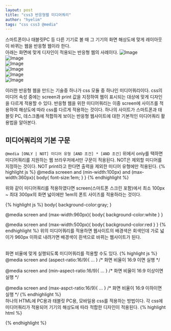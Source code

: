 ```yaml
---
layout: post
title: "css3 반응형웹 미디어쿼리"
author: "hyelim"
tags: "css css3 @media" 
---
```


스마트폰이나 태블릿PC 등 다른 기기로 볼 때 그 기기의 화면 해상도에 맞게 레이아웃이 바뀌는 웹을 반응형 웹이라 한다.<br>
아래는 화면에 맞게 디자인이 적용되는 반응형 웹의 사례이다.
![Image](http://postfiles16.naver.net/20150908_175/dickymicky_1441642087141YtU11_PNG/00.png?type=w1)<br>
![Image](http://postfiles8.naver.net/20150908_247/dickymicky_1441642087738eK5uf_PNG/01.png?type=w1)<br>
![Image](http://postfiles3.naver.net/20150908_258/dickymicky_1441642090294vAEl7_PNG/03.png?type=w1)<br>
![Image](http://postfiles14.naver.net/20150908_221/dickymicky_14416420909689Jjum_PNG/04.png?type=w1)<br>
![Image](http://postfiles4.naver.net/20150908_259/dickymicky_1441642091822LEofJ_PNG/05.png?type=w1)<br>
![Image](http://postfiles14.naver.net/20150908_13/dickymicky_14416420931591cAt5_PNG/06.png?type=w1)<br>

이러한 반응형 웹을 만드는 기술중 하나가 css 모듈 중 하나인 미디어쿼리이다.
css의 미디어 속성 중에는 screen과 print 값을 지정하여 웹이 표시되는 대상에 맞게 디자인을 다르게 적용할 수 있다.
반응형 웹을 위한 미디어쿼리는 이중 screen에 사이즈를 적용하여 해상도에 따라 css를 다르게 적용하는 것이다.
하나의 사이트가 스마트폰과 태블릿 PC, 데스크톱에 적합하게 보이는 반응형 웹사이트에 대한 기본적인 미디어쿼리 활용법을 알아본다.

## 미디어쿼리의 기본 구문
`@media [ONLY | NOT] 미디어 유형 [AND 조건] * [AND 조건]`
위에서 only를 택하면 미디어쿼리를 지원하는 웹 브라우저에서만 구문이 적용된다.
NOT은 제외할 미디어를 지정하는 것이다. NOT print라고 한다면 출력을 제외한 미디어 유형에만 적용된다.
{% highlight js %}
@media screeen and (min-width:100px) and (max-width:360px){
body{
font-size:1em;
}
}
{% endhighlight %}

위와 같이 미디어쿼리를 적용하였다면 screen(스마트폰 스크린 포함)에서 최소 100px ~ 최대 300px의 화면 넓이에만 1em의 폰트 사이즈를 적용하라는 것이다.

{% highlight js %}
body{
background-color:gray;
}

@media screen and (max-width:960px){
body{
background-color:white
}
}

@media screen and (max-width:500px){
body{
background-color:red
}
}
{% endhighlight %}
위의 미디어쿼리를 적용하면 웹사이트의 배경색은 회색인데 가로 넓이가 960px 이하로 내려가면 배경색이 흰색으로 바뀌는 웹사이트가 된다.<br>
<br>

화면 비율에 맞게 실행되도록 미디어쿼리를 적용할 수도 있다.
{% highlight js %}
@media screen and (aspect-ratio:16/9){
...
}
/* 화면 비율이 16:9 이면 실행 */

@media screen and (min-aspect-ratio:16/9){
...
}
/* 화면 비율이 16:9 이상이면 실행 */

@media screen and (max-aspct-ratio:16/9){
...
}
/* 화면 비율이 16:9 이하이면 실행 */
{% endhighlight %}
<br>
하나의 HTML에 PC용과 태블릿 PC용, 모바일용 css를 적용하는 방법이다.
각 css에 미디어쿼리가 적용되어 기기의 해상도에 따라 적합한 디자인이 적용된다.
{% highlight html %}
<!-- 모바일용 / 640px미만 적용 -->
<link rel="stylesheet" type="text/css" href="css/mobile.css" media="screen and (max-width:639px)" />

<!-- 테블릿용 / 640px이상 1023px이하 적용 적용 -->
<link rel="stylesheet" type="text/css" href="css/tablet.css" media="screen and (min-width:640px) and (max-width:1023px)" />

<!-- 데스크탑용 / 1024px이상 적용 -->
<link rel="stylesheet" type="text/css" href="css/pc.css" media="screen and (min-width:1024px)" />
{% endhighlight %}

